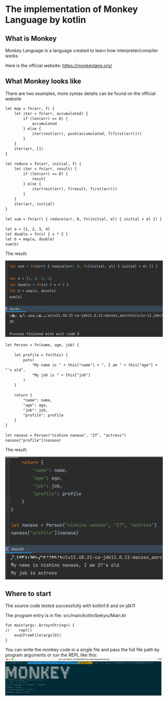 # The implementation of Monkey Language by kotlin
## What is Monkey
Monkey Language is a language created to learn how interpreter/compiler works

Here is the official website: https://monkeylang.org/

## What Monkey looks like
There are two examples, more syntax details can be found on the official website
```
let map = fn(arr, f) {
    let iter = fn(arr, accumulated) {
        if (len(arr) == 0) {
            accumulated
        } else {
            iter(rest(arr), push(accumulated, f(first(arr))))
        }
    }
    iter(arr, [])
}

let reduce = fn(arr, initial, f) {
    let iter = fn(arr, result) {
        if (len(arr) == 0) {
            result
        } else {
            iter(rest(arr), f(result, first(arr)))
        }
    }
    iter(arr, initial)
}

let sum = fn(arr) { reduce(arr, 0, fn(initial, el) { initial + el }) }

let a = [1, 2, 3, 4]
let double = fn(x) { x * 2 }
let b = map(a, double)
sum(b)
```
The result:

![avatar](./images/img1.png)
```
let Person = fn(name, age, job) {

    let profile = fn(this) {
        puts(
            "My name is " + this["name"] + ", I am " + this["age"] + "'s old",
            "My job is " + this["job"]
        )
    }

    return {
        "name": name,
        "age": age,
        "job": job,
        "profile": profile
    }
}

let nanase = Person("nishino nanase", "27", "actress")
nanase["profile"](nanase)
```
The result:

![avatar](./images/img2.png)

## Where to start
The source code tested successfully with kotlin1.6 and on jdk11

The program entry is in file: src/main/kotlin/bekyiu/Main.kt
```
fun main(args: Array<String>) {
//    repl()
    evalFromFile(args[0])
}
```
You can write the monkey code in a single file and pass the full file path by program arguments
or run the REPL like this:
![avatar](./images/img3.png)


